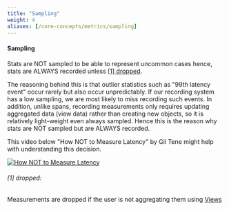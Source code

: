 ```yaml
---
title: "Sampling"
weight: 4
aliases: [/core-concepts/metrics/sampling]
---
```


#### Sampling

Stats are NOT sampled to be able to represent uncommon
cases hence, stats are ALWAYS recorded unless [\[1\] dropped](#1-dropped).

The reasoning behind this is that outlier statistics such as "99th latency event"
occur rarely but also occur unpredictably. If our recording system has a low sampling,
we are most likely to miss recording such events. In addition, unlike spans, recording
measurements only requires updating aggregated data (view data) rather than creating 
new objects, so it is relatively light-weight even always sampled. Hence this is the 
reason why stats are NOT sampled but are ALWAYS recorded.

This video below "How NOT to Measure Latency" by Gil Tene might help with understanding this decision.

[![How NOT to Measure Latency](http://img.youtube.com/vi/lJ8ydIuPFeU/0.jpg)](http://www.youtube.com/watch?v=lJ8ydIuPFeU)


###### [1] dropped:
Measurements are dropped if the user is not aggregating them using [Views](/stats/views)
